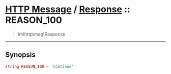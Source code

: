 # [HTTP Message](http.md) / [Response](http-Response.md) :: REASON_100
 > im\http\msg\Response
____

## Synopsis
```php
string REASON_100 = 'Continue'
```
